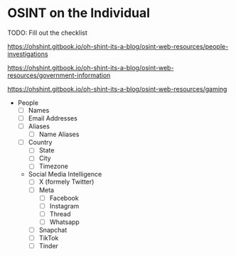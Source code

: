 # OSINT on the Individual

TODO: Fill out the checklist

https://ohshint.gitbook.io/oh-shint-its-a-blog/osint-web-resources/people-investigations

https://ohshint.gitbook.io/oh-shint-its-a-blog/osint-web-resources/government-information

https://ohshint.gitbook.io/oh-shint-its-a-blog/osint-web-resources/gaming

- People
	- [ ] Names
	- [ ] Email Addresses
	- [ ] Aliases
		- [ ] Name Aliases
	- [ ] Country
		- [ ] State
		- [ ] City
		- [ ] Timezone
	- Social Media Intelligence
		- [ ] X (formely Twitter)
		- [ ] Meta
			- [ ] Facebook
			- [ ] Instagram
			- [ ] Thread
			- [ ] Whatsapp
		- [ ] Snapchat
		- [ ] TikTok
		- [ ] Tinder